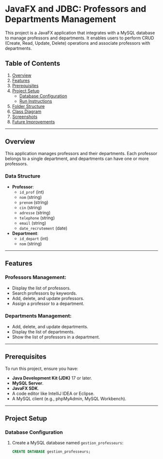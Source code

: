 # JavaFX and JDBC: Professors and Departments Management

This project is a JavaFX application that integrates with a MySQL database to manage professors and departments. It enables users to perform CRUD (Create, Read, Update, Delete) operations and associate professors with departments.

## Table of Contents
1. [Overview](#overview)
2. [Features](#features)
3. [Prerequisites](#prerequisites)
4. [Project Setup](#project-setup)
   - [Database Configuration](#database-configuration)
   - [Run Instructions](#run-instructions)
5. [Folder Structure](#folder-structure)
6. [Class Diagram](#class-diagram)
7. [Screenshots](#screenshots)
8. [Future Improvements](#future-improvements)

---

## Overview

This application manages professors and their departments. Each professor belongs to a single department, and departments can have one or more professors.

### Data Structure
- **Professor**:
  - `id_prof` (int)
  - `nom` (string)
  - `prenom` (string)
  - `cin` (string)
  - `adresse` (string)
  - `telephone` (string)
  - `email` (string)
  - `date_recrutement` (date)
- **Department**:
  - `id_depart` (int)
  - `nom` (string)

---

## Features

### Professors Management:
- Display the list of professors.
- Search professors by keywords.
- Add, delete, and update professors.
- Assign a professor to a department.

### Departments Management:
- Add, delete, and update departments.
- Display the list of departments.
- Show the list of professors in a department.

---

## Prerequisites

To run this project, ensure you have:
- **Java Development Kit (JDK)** 17 or later.
- **MySQL Server**.
- **JavaFX SDK**.
- A code editor like IntelliJ IDEA or Eclipse.
- A MySQL client (e.g., phpMyAdmin, MySQL Workbench).

---

## Project Setup

### Database Configuration

1. Create a MySQL database named `gestion_professeurs`:
   ```sql
   CREATE DATABASE gestion_professeurs;

